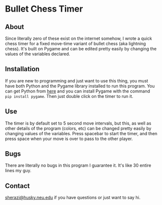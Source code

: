 # Bullet Chess Timer

## About

Since literally zero of these exist on the internet somehow, I wrote a quick chess timer for a fixed move-time variant of bullet chess (aka lightning chess). It's built on Pygame and can be edited pretty easily by changing the values of the variables declared.

## Installation

If you are new to programming and just want to use this thing, you must have both Python and the Pygame library installed to run this program. You can get Python from [here](https://www.python.org/) and you can install Pygame with the command `pip install pygame`. Then just double click on the timer to run it.

## Use

The timer is by default set to 5 second move intervals, but this, as well as other details of the program (colors, etc) can be changed pretty easily by changing values of the variables. Press spacebar to start the timer, and then press space when your move is over to pass to the other player.

## Bugs

There are literally no bugs in this program I guarantee it. It's like 30 entire lines my guy.

## Contact

sherazi@husky.neu.edu if you have questions or just want to say hi.
